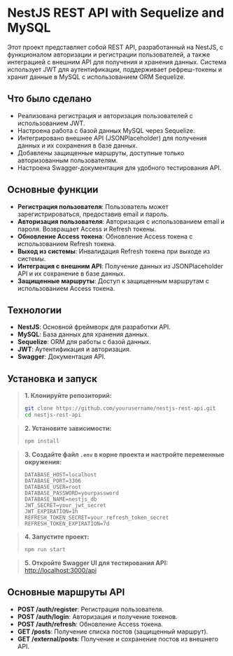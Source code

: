 # NestJS REST API with Sequelize and MySQL

Этот проект представляет собой REST API, разработанный на NestJS, с функционалом авторизации и регистрации пользователей, а также интеграцией с внешним API для получения и хранения данных. Система использует JWT для аутентификации, поддерживает рефреш-токены и хранит данные в MySQL с использованием ORM Sequelize.

## Что было сделано

- Реализована регистрация и авторизация пользователей с использованием JWT.
- Настроена работа с базой данных MySQL через Sequelize.
- Интегрировано внешнее API (JSONPlaceholder) для получения данных и их сохранения в базе данных.
- Добавлены защищенные маршруты, доступные только авторизованным пользователям.
- Настроена Swagger-документация для удобного тестирования API.

## Основные функции

- **Регистрация пользователя**: Пользователь может зарегистрироваться, предоставив email и пароль.
- **Авторизация пользователя**: Авторизация с использованием email и пароля. Возвращает Access и Refresh токены.
- **Обновление Access токена**: Обновление Access токена с использованием Refresh токена.
- **Выход из системы**: Инвалидация Refresh токена при выходе из системы.
- **Интеграция с внешним API**: Получение данных из JSONPlaceholder API и их сохранение в базе данных.
- **Защищенные маршруты**: Доступ к защищенным маршрутам с использованием Access токена.

## Технологии

- **NestJS**: Основной фреймворк для разработки API.
- **MySQL**: База данных для хранения данных.
- **Sequelize**: ORM для работы с базой данных.
- **JWT**: Аутентификация и авторизация.
- **Swagger**: Документация API.

## Установка и запуск

> **1. Клонируйте репозиторий:**
> ```bash
> git clone https://github.com/yourusername/nestjs-rest-api.git
> cd nestjs-rest-api
> ```

> **2. Установите зависимости:**
> ```bash
> npm install
> ```

> **3. Создайте файл `.env` в корне проекта и настройте переменные окружения:**
> ```env
> DATABASE_HOST=localhost
> DATABASE_PORT=3306
> DATABASE_USER=root
> DATABASE_PASSWORD=yourpassword
> DATABASE_NAME=nestjs_db
> JWT_SECRET=your_jwt_secret
> JWT_EXPIRATION=1h
> REFRESH_TOKEN_SECRET=your_refresh_token_secret
> REFRESH_TOKEN_EXPIRATION=7d
> ```

> **4. Запустите проект:**
> ```bash
> npm run start
> ```

> **5. Откройте Swagger UI для тестирования API:**
> [http://localhost:3000/api](http://localhost:3000/api)

## Основные маршруты API

- **POST /auth/register**: Регистрация пользователя.
- **POST /auth/login**: Авторизация и получение токенов.
- **POST /auth/refresh**: Обновление Access токена.
- **GET /posts**: Получение списка постов (защищенный маршрут).
- **GET /external/posts**: Получение и сохранение постов из внешнего API.
